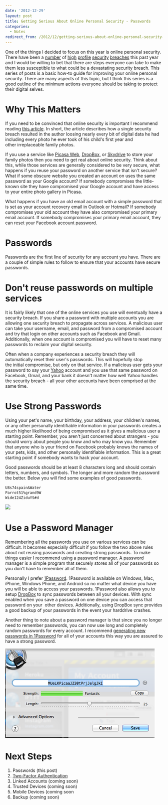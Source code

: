 ```yaml
---
date: '2012-12-29'
layout: post
title: Getting Serious About Online Personal Security - Passwords
categories:
  - Notes
redirect_from: /2012/12/getting-serious-about-online-personal-security-passwords/
---
```


One of the things I decided to focus on this year is online personal security. There have been a [number](http://www.pcworld.com/article/2021495/2012s-worst-security-exploits-fails-and-blunders.html) of [high](http://news.cnet.com/8301-1009_3-57471178-83/yahoos-password-leak-what-you-need-to-know-faq/) [profile](http://www.pcworld.com/article/260176/dropbox_blames_employee_account_breach_for_spam_attack.html) [security](http://www.circlevilletoday.com/news/nationwide-insurance-says-data-breach-affects-m/article_41ae5bf9-7b24-5e39-83af-e3420419055e.html) [breaches](http://www.sfgate.com/business/prweb/article/US-Federal-Contractor-Registration-Data-Breach-4095711.php) this past year and I would be willing to bet that there are steps everyone can take to make them less susceptible to what could be a devastating security breach. This series of posts is a basic how-to guide for improving your online personal security. There are many aspects of this topic, but I think this series is a good outline of the minimum actions everyone should be taking to protect their digital selves.

# Why This Matters
If you need to be convinced that online security is important I recommend reading [this article](http://www.wired.com/gadgetlab/2012/08/apple-amazon-mat-honan-hacking/). In short, the article describes how a single security breach resulted in the author loosing nearly every bit of digital data he had including every photo he ever took of his child's first year and other irreplaceable family photos.

If you use a service like [Picasa Web](https://picasaweb.google.com), [DropBox](http://db.tt/SuDZIgEH), or [Skydrive](http://skydrive.com) to store your family photos then you need to get real about online security. Think about this, while those services are generally considered to be very secure, what happens if you reuse your password on another service that isn't secure? What if some obscure website you created an account on uses the same password as your Google account? If somebody compromises the little-known site they have compromised your Google account and have access to your entire photo gallery in Picasa.

What happens if you have an old email account with a simple password that is set as your account recovery email in Outlook or Hotmail? If somebody compromises your old account they have also compromised your primary email account. If somebody compromises your primary email account, they can reset your Facebook account password.

# Passwords
Passwords are the first line of security for any account you have. There are a couple of simple rules to follow to ensure that your accounts have secure passwords.

# Don't reuse passwords on multiple services
It is fairly likely that one of the online services you use will eventually have a security breach. If you share a password with multiple accounts you are allowing one security breach to propagate across services. A malicious user can take your username, email, and password from a compromised account and try that login on other accounts such as Facebook and Gmail. Additionally, when one account is compromised you will have to reset many passwords to reclaim your digital security.

Often when a company experiences a security breach they will automatically reset their user's passwords. This will hopefully stop the initial compromise, but only on that service. If a malicious user gets your password to say your [Yahoo](http://news.cnet.com/8301-1009_3-57471178-83/yahoos-password-leak-what-you-need-to-know-faq/) account and you use that same password on Facebook, Gmail, and your bank it doesn't matter how well Yahoo handles the security breach - all your other accounts have been comprised at the same time.

# Use Strong Passwords
Using your pet's name, your birthday, your address, your children's names, or any other personally identifiable information in your passwords creates a much higher likelihood of being compromised as it gives a malicious user a starting point. Remember, you aren't just concerned about strangers - you should worry about people you know and who may know you. Remember that anyone who is your friend on Facebook probably knows the names of your pets, kids, and other personally identifiable information. This is a great starting point if somebody wants to hack your account.

Good passwords should be at least 8 characters long and should contain letters, numbers, and symbols. The longer and more random the password the better. Below you will find some examples of good passwords.

	U8s74spain&Water
	Parrot51%grand9W
	Wide124ZiduYS#d

[![](http://imgs.xkcd.com/comics/password_strength.png)](http://xkcd.com/936/)


# Use a Password Manager


Remembering all the passwords you use on various services can be difficult. It becomes especially difficult if you follow the two above rules about not reusing passwords and creating strong passwords. To make things easier I recommend using a password manager. A password manager is a simple program that securely stores all of your passwords so you don't have to remember all of them.

Personally I prefer [1Password](https://agilebits.com/onepassword). 1Password is available on Windows, Mac, iPhone, Windows Phone, and Android so no matter what device you have you will be able to access your passwords. 1Password also allows you to setup [DropBox](http://db.tt/SuDZIgEH) to sync passwords between all your devices. With sync enabled when you save a password on one device you can access that password on your  other devices. Additionally, using DropBox sync provides a good backup of your passwords in the event your harddrive crashes.

Another thing to note about a password manager is that since you no longer need to remember passwords, you can now use long and completely random passwords for every account. I recommend [generating new passwords in 1Password](http://help.agilebits.com/1Password_Windows/index.html#strong_password_generator) for all of your accounts this way you are assured to have a strong password.

[![Password Generator](/images/2012/12/screen-shot-2012-12-29-at-10-15-31-am.png)](http://help.agilebits.com/1Password_Windows/index.html#strong_password_generator)

# Next Steps

1. Passwords (this post)
2. [Two-Factor Authentication](/2012/12/31/getting-serious-about-online-personal-security-two-factor-authentication/)
3. Linked Accounts (coming soon)
4. Trusted Devices (coming soon)
5. Mobile Devices (coming soon
6. Backup (coming soon)

